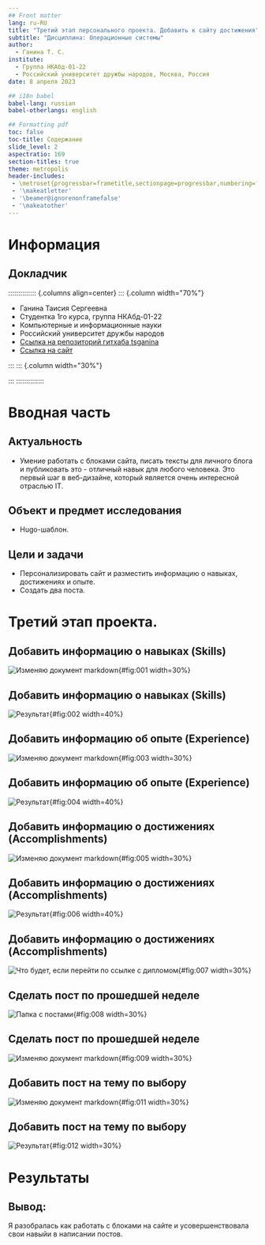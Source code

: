 ```yaml
---
## Front matter
lang: ru-RU
title: "Третий этап персонального проекта. Добавить к сайту достижения"
subtitle: "Дисциплина: Операционные системы"
author:
  - Ганина Т. С.
institute:
  - Группа НКАбд-01-22
  - Российский университет дружбы народов, Москва, Россия
date: 8 апреля 2023

## i18n babel
babel-lang: russian
babel-otherlangs: english

## Formatting pdf
toc: false
toc-title: Содержание
slide_level: 2
aspectratio: 169
section-titles: true
theme: metropolis
header-includes:
 - \metroset{progressbar=frametitle,sectionpage=progressbar,numbering=fraction}
 - '\makeatletter'
 - '\beamer@ignorenonframefalse'
 - '\makeatother'
---
```


# Информация

## Докладчик

:::::::::::::: {.columns align=center}
::: {.column width="70%"}

  * Ганина Таисия Сергеевна
  * Студентка 1го курса, группа НКАбд-01-22
  * Компьютерные и информационные науки
  * Российский университет дружбы народов
  * [Ссылка на репозиторий гитхаба tsganina](https://github.com/tsganina/blog_ganina)
  * [Ссылка на сайт](https://tsganina.github.io/)

:::
::: {.column width="30%"}

:::
::::::::::::::

# Вводная часть

## Актуальность

- Умение работать с блоками сайта, писать тексты для личного блога и публиковать это - отличный навык для любого человека. Это первый шаг в веб-дизайне, который является очень интересной отраслью IT.

## Объект и предмет исследования

- Hugo-шаблон.

## Цели и задачи

- Персонализировать сайт и разместить информацию о навыках, достижениях и опыте.
- Создать два поста.

# Третий этап проекта.

## Добавить информацию о навыках (Skills)

![Изменяю документ markdown](image/7.png){#fig:001 width=30%}

## Добавить информацию о навыках (Skills)

![Результат](image/3.png){#fig:002 width=40%}

## Добавить информацию об опыте (Experience)

![Изменяю документ markdown](image/8.png){#fig:003 width=30%}

## Добавить информацию об опыте (Experience)

![Результат](image/4.png){#fig:004 width=40%}

## Добавить информацию о достижениях (Accomplishments)

![Изменяю документ markdown](image/9.png){#fig:005 width=30%}

## Добавить информацию о достижениях (Accomplishments)

![Результат](image/5.png){#fig:006 width=40%}

## Добавить информацию о достижениях (Accomplishments)

![Что будет, если перейти по ссылке с дипломом](image/10.png){#fig:007 width=30%}

## Сделать пост по прошедшей неделе

![Папка с постами](image/11.png){#fig:008 width=30%}

## Сделать пост по прошедшей неделе

![Изменяю документ markdown](image/12.png){#fig:009 width=30%}

## Добавить пост на тему по выбору

![Изменяю документ markdown](image/13.png){#fig:011 width=30%}

## Добавить пост на тему по выбору

![Результат](image/6.png){#fig:012 width=30%}

# Результаты

## Вывод:

Я разобралась как работать с блоками на сайте и усовершенствовала свои навыйи в написании постов.
